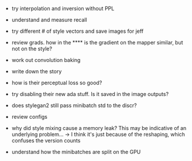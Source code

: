 - try interpolation and inversion without PPL
- understand and measure recall
- try different # of style vectors and save images for jeff
- review grads. how in the **** is the gradient on the mapper similar, but not on the style?
- work out convolution baking
- write down the story
- how is their perceptual loss so good?
- try disabling their new ada stuff. Is it saved in the image outputs?
- does stylegan2 still pass minibatch std to the discr?
- review configs 

- why did style mixing cause a memory leak? This may be indicative of an underlying problem... -> I think it's just because of the reshaping, which confuses the version counts
- understand how the minibatches are split on the GPU